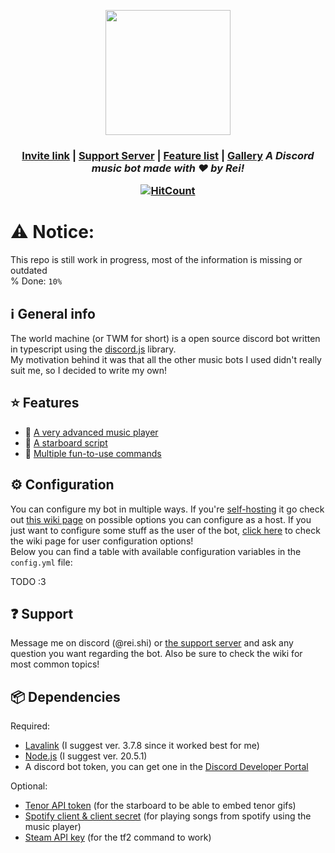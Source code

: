 <p align="center"><img width=200 height=200 src="https://github.com/Reishimanfr/TWM-bot/assets/92938606/de4f51a7-8499-4798-ad8c-dc78f5006cd0"</img></p>
<h3 align="center"> <a href="https://discord.com/api/oauth2/authorize?client_id=1073607844265476158&permissions=3426368&scope=bot">Invite link</a> | <a href="https://discord.gg/QGeraSWsan">Support Server</a> | <a href="https://github.com/Reishimanfr/TWM-bot/wiki/Features">Feature list<a/> | <a href="">Gallery</a>
<i>A Discord music bot made with ❤️ by Rei!</i><br>

[![HitCount](https://hits.dwyl.com/Reishimanfr/TWM-bot.svg?style=flat&show=unique)](http://hits.dwyl.com/Reishimanfr/TWM-bot)

# ⚠️ Notice:
This repo is still work in progress, most of the information is missing or outdated<br>
% Done: `10%`

## ℹ️ General info

The world machine (or TWM for short) is a open source discord bot written in typescript using the [discord.js](https://discord.js.org/) library.<br>
My motivation behind it was that all the other music bots I used didn't really suit me, so I decided to write my own!

## ⭐ Features
- 🎵 [A very advanced music player]('fixme')
- 🌟 [A starboard script]('fixme')
- 👀 [Multiple fun-to-use commands]('fixme')

## ⚙️ Configuration
You can configure my bot in multiple ways. If you're [self-hosting]() it go check out [this wiki page]() on possible options you can configure as a host.
If you just want to configure some stuff as the user of the bot, [click here]() to check the wiki page for user configuration options!<br>
Below you can find a table with available configuration variables in the `config.yml` file:<br>

TODO :3

## ❓ Support

Message me on discord (@rei.shi) or [the support server](https://discord.gg/QGeraSWsan) and ask any question you want regarding the bot. Also be sure to check the wiki for most common topics!

## 📦 Dependencies

Required:

- [Lavalink](https://github.com/lavalink-devs/Lavalink) (I suggest ver. 3.7.8 since it worked best for me)
- [Node.js](https://nodejs.org/en) (I suggest ver. 20.5.1)
- A discord bot token, you can get one in the [Discord Developer Portal](https://discord.com/developers/applications)

Optional:

- [Tenor API token](https://tenor.com/developer/dashboard) (for the starboard to be able to embed tenor gifs)
- [Spotify client & client secret](https://developer.spotify.com/documentation/web-api) (for playing songs from spotify using the music player)
- [Steam API key](https://steamcommunity.com/dev) (for the tf2 command to work)
